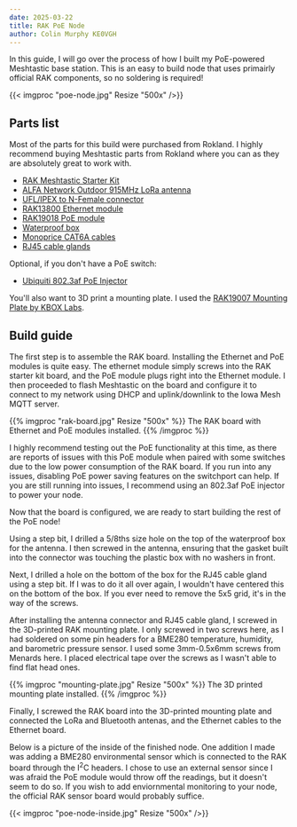 ```yaml
---
date: 2025-03-22
title: RAK PoE Node
author: Colin Murphy KE0VGH
---
```


In this guide, I will go over the process of how I built my PoE-powered
Meshtastic base station. This is an easy to build node that uses primairly
official RAK components, so no soldering is required!

{{< imgproc "poe-node.jpg" Resize "500x" />}}


## Parts list

Most of the parts for this build were purchased from Rokland. I highly recommend
buying Meshtastic parts from Rokland where you can as they are absolutely
great to work with.

* [RAK Meshtastic Starter Kit](https://store.rokland.com/collections/rakwireless-products/products/rak-wireless-wisblock-meshtastic-starter-kit)
* [ALFA Network Outdoor 915MHz LoRa antenna](https://store.rokland.com/collections/all-helium-antennnas/products/alfa-aoa-915-5acm-5-dbi-omni-outdoor-915mhz-802-11ah-mini-antenna-for-lora-halow-application)
* [UFL/IPEX to N-Female connector](https://store.rokland.com/collections/antenna-extension-cables-pigtails-connectors/products/uflipex-ipx-mini-pci-to-n-female-bulkhead-pigtail-cable-extension-rg178)
* [RAK13800 Ethernet module](https://store.rokland.com/collections/rakwireless-products/products/rak-wireless-wisblock-ethernet-module-rak13800-pid-100076)
* [RAK19018 PoE module](https://store.rokland.com/products/poe-module-silvertel-ag9905mt-for-rak13800-rak19018-pid-100095)
* [Waterproof box](https://www.amazon.com/dp/B0B2RH6Y9G)
* [Monoprice CAT6A cables](https://www.amazon.com/dp/B07957W1JQ)
* [RJ45 cable glands](https://www.amazon.com/dp/B08HSXGZ5R)

Optional, if you don't have a PoE switch:

* [Ubiquiti 802.3af PoE Injector](https://www.amazon.com/Injector-U-POE-af-802-3af-Supported-Ethernet/dp/B08F82QCMN)

You'll also want to 3D print a mounting plate. I used the
[RAK19007 Mounting Plate by KBOX Labs](https://www.printables.com/model/794950-rak19007-mounting-plate).

## Build guide

The first step is to assemble the RAK board. Installing the Ethernet and PoE
modules is quite easy. The ethernet module simply screws into the RAK
starter kit board, and the PoE module plugs right into the Ethernet module. I
then proceeded to flash Meshtastic on the board and configure it to connect
to my network using DHCP and uplink/downlink to the Iowa Mesh MQTT server.

{{% imgproc "rak-board.jpg" Resize "500x" %}}
The RAK board with Ethernet and PoE modules installed.
{{% /imgproc %}}

I highly recommend testing out the PoE functionality at this time, as
there are reports of issues with this PoE module when paired with some switches
due to the low power consumption of the RAK board. If you run into any issues,
disabling PoE power saving features on the switchport can help. If you are still
running into issues, I recommend using an 802.3af PoE injector to power your
node.

Now that the board is configured, we are ready to start building the rest of
the PoE node!

Using a step bit, I drilled a 5/8ths size hole on the top of the waterproof box
for the antenna. I then screwed in the antenna, ensuring that the gasket built
into the connector was touching the plastic box with no washers in front.

Next, I drilled a hole on the bottom of the box for the RJ45 cable gland using a
step bit. If I was to do it all over again, I wouldn't have centered this on
the bottom of the box. If you ever need to remove the 5x5 grid, 
it's in the way of the screws.

After installing the antenna connector and RJ45 cable gland, I screwed in the 
3D-printed RAK mounting plate. I only screwed in two screws here, as I had
soldered on some pin headers for a BME280 temperature, humidity, and barometric
pressure sensor. I used some 3mm-0.5x6mm screws from Menards here. I placed
electrical tape over the screws as I wasn't able to find flat head ones.

{{% imgproc "mounting-plate.jpg" Resize "500x" %}}
The 3D printed mounting plate installed.
{{% /imgproc %}}

Finally, I screwed the RAK board into the 3D-printed mounting plate and
connected the LoRa and Bluetooth antenas, and the Ethernet cables to the
Ethernet board.

Below is a picture of the inside of the finished node. One addition I made was
adding a BME280 environmental sensor which is connected to the RAK board
through the I<sup>2</sup>C headers. I chose to use an external sensor since I
was afraid the PoE module would throw off the readings, but it doesn't seem to
do so. If you wish to add enviornmental monitoring to your node, the
official RAK sensor board would probably suffice.

{{< imgproc "poe-node-inside.jpg" Resize "500x" />}}

